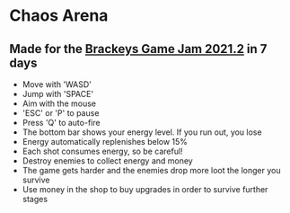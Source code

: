 # Chaos Arena

## Made for the [Brackeys Game Jam 2021.2](https://itch.io/jam/brackeys-6/rate/1177161) in 7 days
- Move with 'WASD'
- Jump with 'SPACE'
- Aim with the mouse
- 'ESC' or 'P' to pause
- Press 'Q' to auto-fire
- The bottom bar shows your energy level. If you run out, you lose
- Energy automatically replenishes below 15% 
- Each shot consumes energy, so be careful!
- Destroy enemies to collect energy and money
- The game gets harder and the enemies drop more loot the longer you survive
- Use money in the shop to buy upgrades in order to survive further stages

